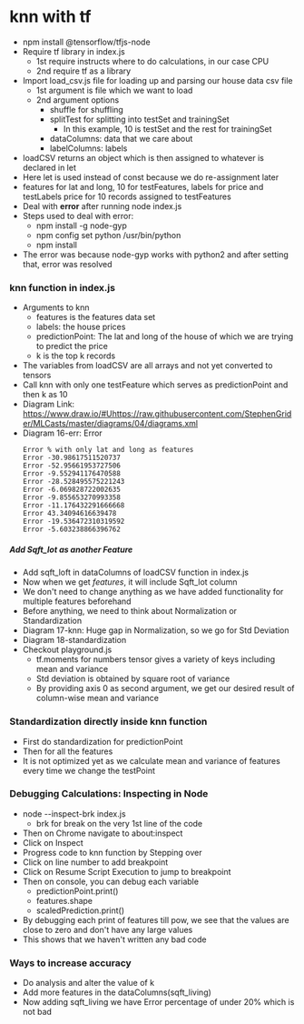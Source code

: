 # knn with tf

* npm install @tensorflow/tfjs-node
* Require tf library in index.js
    * 1st require instructs where to do calculations, in our case CPU
    * 2nd require tf as a library
* Import load_csv.js file for loading up and parsing our house data csv file
    * 1st argument is file which we want to load
    * 2nd argument options
        * shuffle for shuffling
        * splitTest for splitting into testSet and trainingSet
            * In this example, 10 is testSet and the rest for trainingSet
        * dataColumns: data that we care about
        * labelColumns: labels
* loadCSV returns an object which is then assigned to whatever is declared in let
* Here let is used instead of const because we do re-assignment later
* features for lat and long, 10 for testFeatures, labels for price and testLabels price for 10 records assigned to testFeatures
* Deal with **error** after running node index.js
* Steps used to deal with error:
    * npm install -g node-gyp
    * npm config set python /usr/bin/python
    * npm install
* The error was because node-gyp works with python2 and after setting that, error was resolved

### knn function in index.js
* Arguments to knn
    * features is the features data set
    * labels: the house prices
    * predictionPoint: The lat and long of the house of which we are trying to predict the price
    * k is the top k records
* The variables from loadCSV are all arrays and not yet converted to tensors
* Call knn with only one testFeature which serves as predictionPoint and then k as 10
* Diagram Link: https://www.draw.io/#Uhttps://raw.githubusercontent.com/StephenGrider/MLCasts/master/diagrams/04/diagrams.xml
* Diagram 16-err: Error
    ```
    Error % with only lat and long as features
    Error -30.98617511520737
    Error -52.95661953727506
    Error -9.552941176470588
    Error -28.528495575221243
    Error -6.069828722002635
    Error -9.855653270993358
    Error -11.176432291666668
    Error 43.34094616639478
    Error -19.536472310319592
    Error -5.603238866396762
    ```

##### Add Sqft_lot as another Feature
* Add sqft_loft in dataColumns of loadCSV function in index.js
* Now when we get *features*, it will include Sqft_lot column
* We don't need to change anything as we have added functionality for multiple features beforehand
* Before anything, we need to think about Normalization or Standardization
* Diagram 17-knn: Huge gap in Normalization, so we go for Std Deviation
* Diagram 18-standardization
* Checkout playground.js 
    * tf.moments for numbers tensor gives a variety of keys including mean and variance
    * Std deviation is obtained by square root of variance
    * By providing axis 0 as second argument, we get our desired result of column-wise mean and variance

### Standardization directly inside knn function
* First do standardization for predictionPoint
* Then for all the features
* It is not optimized yet as we calculate mean and variance of features every time we change the testPoint

### Debugging Calculations: Inspecting in Node 
* node --inspect-brk index.js
    * brk for break on the very 1st line of the code
* Then on Chrome navigate to about:inspect
* Click on Inspect
* Progress code to knn function by Stepping over
* Click on line number to add breakpoint
* Click on Resume Script Execution to jump to breakpoint
* Then on console, you can debug each variable
    * predictionPoint.print()
    * features.shape
    * scaledPrediction.print()
* By debugging each print of features till pow, we see that the values are close to zero and don't have any large values
* This shows that we haven't written any bad code

### Ways to increase accuracy
* Do analysis and alter the value of k
* Add more features in the dataColumns(sqft_living)
* Now adding sqft_living we have Error percentage of under 20% which is not bad